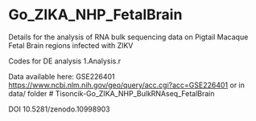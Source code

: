 # Go_ZIKA_NHP_FetalBrain
Details for the analysis of RNA bulk sequencing data on Pigtail Macaque Fetal Brain regions infected with ZIKV

Codes for DE analysis 1.Analysis.r 

Data available here: GSE226401 https://www.ncbi.nlm.nih.gov/geo/query/acc.cgi?acc=GSE226401 
or in data/ folder # Tisoncik-Go_ZIKA_NHP_BulkRNAseq_FetalBrain

DOI 10.5281/zenodo.10998903